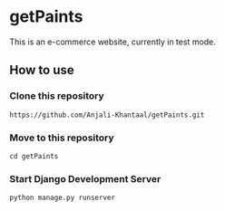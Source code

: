 # getPaints
This is an e-commerce website, currently in test mode.

## How to use
### Clone this repository
```
https://github.com/Anjali-Khantaal/getPaints.git
```

### Move to this repository
```
cd getPaints
```
### Start Django Development Server
```
python manage.py runserver
```
